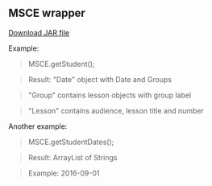 ## MSCE wrapper

[Download JAR file](https://drive.google.com/file/d/0Bw9HD6VbtgjGMUxaQUlEaVdrLXM/view?usp=sharing)

Example:
>MSCE.getStudent();

>Result: "Date" object with Date and Groups

>"Group" contains lesson objects with group label

>"Lesson" contains audience, lesson title and number

Another example:

>MSCE.getStudentDates();

>Result: ArrayList of Strings

>Example: 2016-09-01
